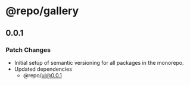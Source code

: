 # @repo/gallery

## 0.0.1

### Patch Changes

- Initial setup of semantic versioning for all packages in the monorepo.
- Updated dependencies
  - @repo/ui@0.0.1
